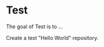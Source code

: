 
# Test

<!-- badges: start -->
<!-- badges: end -->

The goal of Test is to ...

Create a test "Hello World" repository.